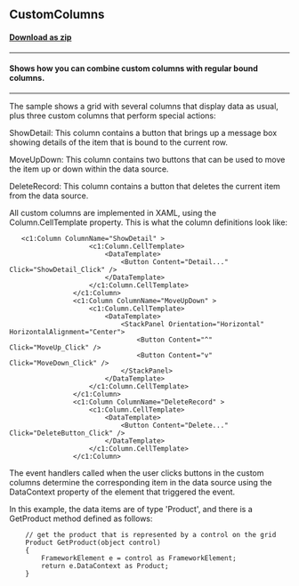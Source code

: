 ## CustomColumns
#### [Download as zip](https://grapecity.github.io/DownGit/#/home?url=https://github.com/GrapeCity/ComponentOne-WPF-Samples/tree/master/NET_4.5.2/C1.WPF.FlexGrid/CS/CustomColumns)
____
#### Shows how you can combine custom columns with regular bound columns.
____
The sample shows a grid with several columns that display data as usual, plus
three custom columns that perform special actions:

ShowDetail: This column contains a button that brings up a 
message box showing details of the item that is bound to the current row.

MoveUpDown: This column contains two buttons that can be used to move the
item up or down within the data source.

DeleteRecord: This column contains a button that deletes the current item
from the data source.

All custom columns are implemented in XAML, using the Column.CellTemplate
property. This is what the column definitions look like:

```
   <c1:Column ColumnName="ShowDetail" >
                    <c1:Column.CellTemplate>
                        <DataTemplate>
                            <Button Content="Detail..." Click="ShowDetail_Click" />
                        </DataTemplate>
                    </c1:Column.CellTemplate>
                </c1:Column>
                <c1:Column ColumnName="MoveUpDown" >
                    <c1:Column.CellTemplate>
                        <DataTemplate>
                            <StackPanel Orientation="Horizontal" HorizontalAlignment="Center">
                                <Button Content="^" Click="MoveUp_Click" />
                                <Button Content="v" Click="MoveDown_Click" />
                            </StackPanel>
                        </DataTemplate>
                    </c1:Column.CellTemplate>
                </c1:Column>
                <c1:Column ColumnName="DeleteRecord" >
                    <c1:Column.CellTemplate>
                        <DataTemplate>
                            <Button Content="Delete..." Click="DeleteButton_Click" />
                        </DataTemplate>
                    </c1:Column.CellTemplate>
                </c1:Column>
```
The event handlers called when the user clicks buttons in the custom
columns determine the corresponding item in the data source using the DataContext
property of the element that triggered the event.

In this example, the data items are of type 'Product', and there is a GetProduct
method defined as follows:

```
    // get the product that is represented by a control on the grid
    Product GetProduct(object control)
    {
        FrameworkElement e = control as FrameworkElement;
        return e.DataContext as Product;
    }
```